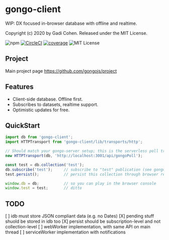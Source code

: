 # gongo-client

WIP: DX focused in-browser database with offline and realtime.

Copyright (c) 2020 by Gadi Cohen.  Released under the MIT License.

![npm](https://img.shields.io/npm/v/gongo-client) [![CircleCI](https://img.shields.io/circleci/build/github/gongojs/gongo-client)](https://circleci.com/gh/gongojs/gongo-client) [![coverage](https://img.shields.io/codecov/c/github/gongojs/gongo-client)](https://codecov.io/gh/gongojs/gongo-client) ![MIT License](https://img.shields.io/badge/license-MIT-blue.svg)

## Project

Main project page https://github.com/gongojs/project

## Features

* Client-side database.  Offline first.
* Subscribes to datasets, realtime support.
* Optimistic updates for free.

## QuickStart

```js
import db from 'gongo-client';
import HTTPTransport from 'gongo-client/lib/transports/http';

// Should match your gongo-server setup; this is the serverless poll transport.
new HTTPTransport(db, 'http://localhost:3001/api/gongoPoll');

const test = db.collection('test');
db.subscribe('test');     // subscribe to "test" publication (see gongo-server)
test.persist();           // persist this collection through browser restart

window.db = db;           // so you can play in the browser console
window.test = test;       // ditto
```

## TODO

[ ] idb must store JSON compliant data (e.g. no Dates)
[X] pending stuff shuold be stored in idb too
[X] persist should be subscription-level and not collection-level
[ ] webWorker implementation, with same API on main thread
[ ] serviceWorker implementation with notifications
